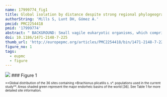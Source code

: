 ```yaml
---
name: 17999774_fig1
title: Global isolation by distance despite strong regional phylogeography in a small metazoan.
authorString: 'Mills S, Lunt DH, Gómez A.'
pmcid: PMC2254418
pmid: '17999774'
abstract: " BACKGROUND: Small vagile eukaryotic organisms, which comprise a large proportion of the Earth's biodiversity, have traditionally been thought to lack the extent of population structuring and geographic speciation observed in larger taxa. Here we investigate the patterns of genetic diversity, amongst populations of the salt lake microscopic metazoan Brachionus plicatilis s. s. (sensu stricto) (Rotifera: Monogononta) on a global scale. We examine the phylogenetic relationships of geographic isolates from four continents using a 603 bp fragment of the mitochondrial COI gene to investigate patterns of phylogeographic subdivision in this species. In addition we investigate the relationship between genetic and geographic distances on a global scale to try and reconcile the paradox between the high vagility of this species and the previously reported patterns of restricted gene flow, even over local spatial scales. RESULTS: Analysis of global sequence diversity of B. plicatilis s. s. reveals the presence of four allopatric genetic lineages: North American-Far East Asian, Western Mediterranean, Australian, and an Eastern Mediterranean lineage represented by a single isolate. Geographically orientated substructure is also apparent within the three best sampled lineages. Surprisingly, given this strong phylogeographic structure, B. plicatilis s. s. shows a significant correlation between geographic and genetic distance on a global scale ('isolation by distance' - IBD). CONCLUSION: Despite its cosmopolitan distribution and potential for high gene flow, B. plicatilis s. s. is strongly structured at a global scale. IBD patterns have traditionally been interpreted to indicate migration-drift equilibrium, although in this system equilibrium conditions are incompatible with the observed genetic structure. Instead, we suggest the pattern may have arisen through persistent founder effects, acting in a similar fashion to geographic barriers for larger organisms. Our data indicates that geographic speciation, contrary to historical views, is likely to be very important in microorganisms. By presenting compelling evidence for geographic speciation in a small eukaryote we add to the growing body of evidence that is forcing us to rethink our views of global biodiversity."
doi: 10.1186/1471-2148-7-225
thumb_url: 'http://europepmc.org/articles/PMC2254418/bin/1471-2148-7-225-1.gif'
figure_no: 1
tags:
  - eupmc
  - figure
---
```

<img src='http://europepmc.org/articles/PMC2254418/bin/1471-2148-7-225-1.jpg' style='max-height: 300px'>
### Figure 1
<p style='font-size: 10px;'>**Global distribution of the 36 sites containing *Brachionus plicatilis s. s*. populations used in the current study**. Areas shaded green represent the major endorheic basins of the world [36]. See Table 1 for more detailed site information.</p>